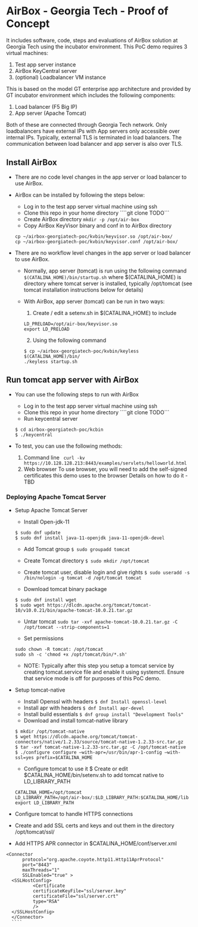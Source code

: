 # AirBox - Georgia Tech - Proof of Concept

It includes software, code, steps and evaluations of AirBox solution at Georgia Tech using the incubator environment.
This PoC demo requires 3 virtual machines: 
1. Test app server instance
2. AirBox KeyCentral server
3. (optional) Loadbalancer VM instance

This is based on the model GT enterprise app architecture and provided by GT incubator environment which includes the following components:
1. Load balancer (F5 Big IP)
2. App server (Apache Tomcat)

Both of these are connected through Georgia Tech network. Only loadbalancers have external IPs with App servers only accessible over internal IPs. 
Typically, external TLS is terminated in load balancers. The communication between load balancer and app server is also over TLS.

## Install AirBox

* There are no code level changes in the app server or load balancer to use AirBox.

* AirBox can be installed by following the steps below:
    * Log in to the test app server virtual machine using ssh
    * Clone this repo in your home directory
    ````git clone TODO```
    * Create AirBox directory
    ```mkdir -p /opt/air-box```
    * Copy AirBox KeyVisor binary and conf in to AirBox directory
    ```
    cp ~/airbox-georgiatech-poc/kvbin/keyvisor.so /opt/air-box/
    cp ~/airbox-georgiatech-poc/kvbin/keyvisor.conf /opt/air-box/
    ```
* There are no workflow level changes in the app server or load balancer to use AirBox.
    
    * Normally, app server (tomcat) is run using the following command
    ```$(CATALINA_HOME)/bin/startup.sh```
    where $(CATALINA_HOME) is directory where tomcat server is installed, typically /opt/tomcat (see tomcat installation instructions below for details)
    
    * With AirBox, app server (tomcat) can be run in two ways:
        1. Create / edit a setenv.sh in $(CATALINA_HOME) to include
        ```
        LD_PRELOAD=/opt/air-box/keyvisor.so
        export LD_PRELOAD
        ```
        2. Using the following command
        ```
        $ cp ~/airbox-georgiatech-poc/kvbin/keyless $(CATALINA_HOME)/bin/
        ./keyless startup.sh
        ```
## Run tomcat app server with AirBox 

* You can use the following steps to run with AirBox
    * Log in to the test app server virtual machine using ssh
    * Clone this repo in your home directory
    ````git clone TODO```
    * Run keycentral server
    ```
    $ cd airbox-georgiatech-poc/kcbin
    $ ./keycentral
    ```

* To test, you can use the following methods: 
    1. Command line
        ``` curl -kv https://10.128.128.213:8443/examples/servlets/helloworld.html```
    2. Web browser
        To use browser, you will need to add the self-signed certificates this demo uses to the browser
        Details on how to do it - TBD

### Deploying Apache Tomcat Server
* Setup Apache Tomcat Server

  * Install Open-jdk-11
  ```
  $ sudo dnf update
  $ sudo dnf install java-11-openjdk java-11-openjdk-devel
  ```
  * Add Tomcat group
  ```$ sudo groupadd tomcat```

  * Create Tomcat directory
  ```$ sudo mkdir /opt/tomcat```

  * Create tomcat user, disable login and give rights
  ```$ sudo useradd -s /bin/nologin -g tomcat -d /opt/tomcat tomcat```

  * Download tomcat binary package
  ```
  $ sudo dnf install wget
  $ sudo wget https://dlcdn.apache.org/tomcat/tomcat-10/v10.0.21/bin/apache-tomcat-10.0.21.tar.gz
  ```
  
  * Untar tomcat
  ```sudo tar -xvf apache-tomcat-10.0.21.tar.gz -C /opt/tomcat --strip-components=1```

  * Set permissions
  ```
  sudo chown -R tomcat: /opt/tomcat
  sudo sh -c 'chmod +x /opt/tomcat/bin/*.sh'
  ```

  * NOTE: Typically after this step you setup a tomcat service by creating tomcat.service file and enable it using systemctl.
  Ensure that service mode is off for purposes of this PoC demo.

* Setup tomcat-native
  * Install Openssl with headers
  ```$ dnf Install openssl-level```
  * Install apr with headers
  ```$ dnf Install apr-devel```
  * Install build essentials
  ```$ dnf group install "Development Tools"```
  * Download and install tomcat-native library
  ```
  $ mkdir /opt/tomcat-native
  $ wget https://dlcdn.apache.org/tomcat/tomcat-connectors/native/1.2.33/source/tomcat-native-1.2.33-src.tar.gz
  $ tar -xvf tomcat-native-1.2.33-src.tar.gz -C /opt/tomcat-native
  $ ./configure configure —with-apr=/usr/bin/apr-1-config —with-ssl=yes prefix=$CATALINA_HOME
  ```
  * Configure tomcat to use it
  $ Create or edit $CATALINA_HOME/bin/setenv.sh to add tomcat native to LD_LIBRARY_PATH
  ```
  CATALINA_HOME=/opt/tomcat
  LD_LIBRARY_PATH=/opt/air-box/:$LD_LIBRARY_PATH:$CATALINA_HOME/lib
  export LD_LIBRARY_PATH
  ```
 * Configure tomcat to handle HTTPS connections
  * Create and add SSL certs and keys and out them in the directory /opt/tomcat/ssl/ 
  * Add HTTPS APR connector in $CATALINA_HOME/conf/server.xml
  ```
  <Connector
    	protocol="org.apache.coyote.http11.Http11AprProtocol"
    	port="8443"
    	maxThreads="1"
    	SSLEnabled="true" >
 	<SSLHostConfig>
    		<Certificate
        	certificateKeyFile="ssl/server.key"
        	certificateFile="ssl/server.crt"
        	type="RSA"
        	/>
  	</SSLHostConfig>
    </Connector>
    ````
  ```
  
